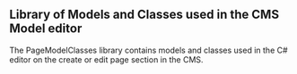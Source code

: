 ## Library of Models and Classes used in the CMS Model editor 

The PageModelClasses library contains models and classes used in the C# editor on the create or edit page section in the CMS. 
